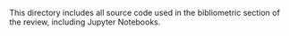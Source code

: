 This directory includes all source code used in the bibliometric section of the
review, including Jupyter Notebooks.
